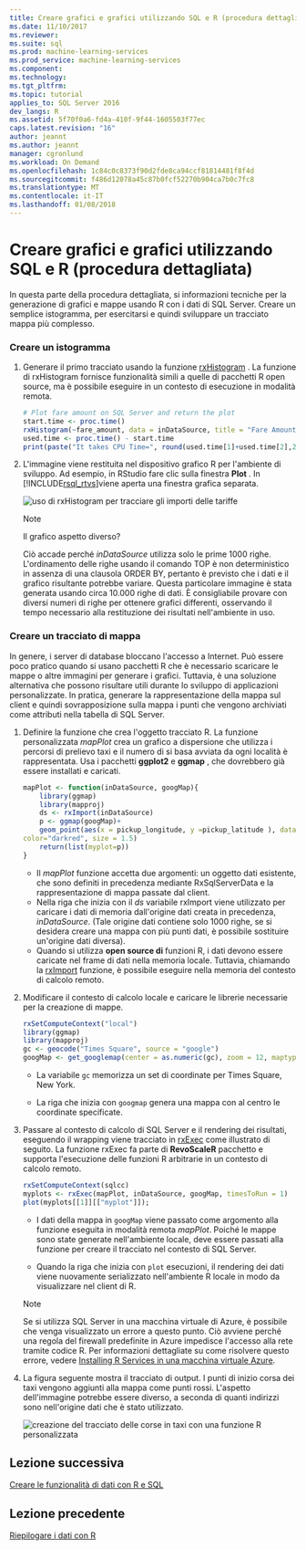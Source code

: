 ```yaml
---
title: Creare grafici e grafici utilizzando SQL e R (procedura dettagliata) | Documenti Microsoft
ms.date: 11/10/2017
ms.reviewer: 
ms.suite: sql
ms.prod: machine-learning-services
ms.prod_service: machine-learning-services
ms.component: 
ms.technology: 
ms.tgt_pltfrm: 
ms.topic: tutorial
applies_to: SQL Server 2016
dev_langs: R
ms.assetid: 5f70f0a6-fd4a-410f-9f44-1605503f77ec
caps.latest.revision: "16"
author: jeannt
ms.author: jeannt
manager: cgronlund
ms.workload: On Demand
ms.openlocfilehash: 1c84c0c8373f90d2fde8ca94ccf81814481f8f4d
ms.sourcegitcommit: f486d12078a45c87b0fcf52270b904ca7b0c7fc8
ms.translationtype: MT
ms.contentlocale: it-IT
ms.lasthandoff: 01/08/2018
---
```

# <a name="create-graphs-and-plots-using-sql-and-r-walkthrough"></a>Creare grafici e grafici utilizzando SQL e R (procedura dettagliata)

In questa parte della procedura dettagliata, si informazioni tecniche per la generazione di grafici e mappe usando R con i dati di SQL Server. Creare un semplice istogramma, per esercitarsi e quindi sviluppare un tracciato mappa più complesso.

### <a name="create-a-histogram"></a>Creare un istogramma

1. Generare il primo tracciato usando la funzione [rxHistogram](https://docs.microsoft.com/r-server/r-reference/revoscaler/rxdatasource) .  La funzione di rxHistogram fornisce funzionalità simili a quelle di pacchetti R open source, ma è possibile eseguire in un contesto di esecuzione in modalità remota.

    ```R
    # Plot fare amount on SQL Server and return the plot
    start.time <- proc.time()
    rxHistogram(~fare_amount, data = inDataSource, title = "Fare Amount Histogram")
    used.time <- proc.time() - start.time
    print(paste("It takes CPU Time=", round(used.time[1]+used.time[2],2), " seconds, Elapsed Time=", round(used.time[3],2), " seconds to generate plot.", sep=""))
    ```

2. L'immagine viene restituita nel dispositivo grafico R per l'ambiente di sviluppo.  Ad esempio, in RStudio fare clic sulla finestra **Plot** .  In [!INCLUDE[rsql_rtvs](../../includes/rsql-rtvs-md.md)]viene aperta una finestra grafica separata.

    ![uso di rxHistogram per tracciare gli importi delle tariffe](media/rsql-e2e-rxhistogramresult.png "uso di rxHistogram per tracciare gli importi delle tariffe")

    > [!NOTE]
    > Il grafico aspetto diverso?
    >  
    > Ciò accade perché _inDataSource_ utilizza solo le prime 1000 righe. L'ordinamento delle righe usando il comando TOP è non deterministico in assenza di una clausola ORDER BY, pertanto è previsto che i dati e il grafico risultante potrebbe variare.
    > Questa particolare immagine è stata generata usando circa 10.000 righe di dati. È consigliabile provare con diversi numeri di righe per ottenere grafici differenti, osservando il tempo necessario alla restituzione dei risultati nell'ambiente in uso.

### <a name="create-a-map-plot"></a>Creare un tracciato di mappa

In genere, i server di database bloccano l'accesso a Internet. Può essere poco pratico quando si usano pacchetti R che è necessario scaricare le mappe o altre immagini per generare i grafici. Tuttavia, è una soluzione alternativa che possono risultare utili durante lo sviluppo di applicazioni personalizzate. In pratica, generare la rappresentazione della mappa sul client e quindi sovrapposizione sulla mappa i punti che vengono archiviati come attributi nella tabella di SQL Server.

1. Definire la funzione che crea l'oggetto tracciato R. La funzione personalizzata *mapPlot* crea un grafico a dispersione che utilizza i percorsi di prelievo taxi e il numero di si basa avviata da ogni località è rappresentata. Usa i pacchetti **ggplot2** e  **ggmap** , che dovrebbero già essere installati e caricati.

    ```R
    mapPlot <- function(inDataSource, googMap){
        library(ggmap)
        library(mapproj)
        ds <- rxImport(inDataSource)
        p <- ggmap(googMap)+
        geom_point(aes(x = pickup_longitude, y =pickup_latitude ), data=ds, alpha =.5,
    color="darkred", size = 1.5)
        return(list(myplot=p))
    }
    ```

    + Il *mapPlot* funzione accetta due argomenti: un oggetto dati esistente, che sono definiti in precedenza mediante RxSqlServerData e la rappresentazione di mappa passate dal client.
    + Nella riga che inizia con il *ds* variabile rxImport viene utilizzato per caricare i dati di memoria dall'origine dati creata in precedenza, *inDataSource*. (Tale origine dati contiene solo 1000 righe, se si desidera creare una mappa con più punti dati, è possibile sostituire un'origine dati diversa).
    + Quando si utilizza **open source di** funzioni R, i dati devono essere caricate nel frame di dati nella memoria locale. Tuttavia, chiamando la [rxImport](https://docs.microsoft.com/r-server/r-reference/revoscaler/rximport) funzione, è possibile eseguire nella memoria del contesto di calcolo remoto.

2. Modificare il contesto di calcolo locale e caricare le librerie necessarie per la creazione di mappe.

    ```R
    rxSetComputeContext("local")
    library(ggmap)
    library(mapproj)
    gc <- geocode("Times Square", source = "google")
    googMap <- get_googlemap(center = as.numeric(gc), zoom = 12, maptype = 'roadmap', color = 'color');
    ```

    + La variabile `gc` memorizza un set di coordinate per Times Square, New York.

    + La riga che inizia con `googmap` genera una mappa con al centro le coordinate specificate.

3. Passare al contesto di calcolo di SQL Server e il rendering dei risultati, eseguendo il wrapping viene tracciato in [rxExec](https://docs.microsoft.com/r-server/r-reference/revoscaler/rxexec) come illustrato di seguito. La funzione rxExec fa parte di **RevoScaleR** pacchetto e supporta l'esecuzione delle funzioni R arbitrarie in un contesto di calcolo remoto.

    ```R
    rxSetComputeContext(sqlcc)
    myplots <- rxExec(mapPlot, inDataSource, googMap, timesToRun = 1)
    plot(myplots[[1]][["myplot"]]);
    ````

    + I dati della mappa in `googMap` viene passato come argomento alla funzione eseguita in modalità remota *mapPlot*. Poiché le mappe sono state generate nell'ambiente locale, deve essere passati alla funzione per creare il tracciato nel contesto di SQL Server.

    + Quando la riga che inizia con `plot` esecuzioni, il rendering dei dati viene nuovamente serializzato nell'ambiente R locale in modo da visualizzare nel client di R.

    > [!NOTE]
    > Se si utilizza SQL Server in una macchina virtuale di Azure, è possibile che venga visualizzato un errore a questo punto. Ciò avviene perché una regola del firewall predefinite in Azure impedisce l'accesso alla rete tramite codice R. Per informazioni dettagliate su come risolvere questo errore, vedere [Installing R Services in una macchina virtuale Azure](../r/installing-sql-server-r-services-on-an-azure-virtual-machine.md).

4. La figura seguente mostra il tracciato di output. I punti di inizio corsa dei taxi vengono aggiunti alla mappa come punti rossi. L'aspetto dell'immagine potrebbe essere diverso, a seconda di quanti indirizzi sono nell'origine dati che è stato utilizzato.

    ![creazione del tracciato delle corse in taxi con una funzione R personalizzata](media/rsql-e2e-mapplot.png "creazione del tracciato delle corse in taxi con una funzione R personalizzata")

## <a name="next-lesson"></a>Lezione successiva

[Creare le funzionalità di dati con R e SQL](/walkthrough-create-data-features.md)

## <a name="previous-lesson"></a>Lezione precedente

[Riepilogare i dati con R](/walkthrough-view-and-summarize-data-using-r.md)
